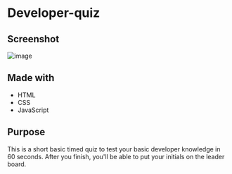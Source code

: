 # Developer-quiz

## Screenshot
![image](https://user-images.githubusercontent.com/74688019/120536800-5e091c00-c399-11eb-8115-d8514903fa48.png)

## Made with
* HTML
* CSS
* JavaScript

## Purpose
This is a short basic timed quiz to test your basic developer knowledge in 60 seconds. After you finish, you'll be able to put your initials on the leader board. 